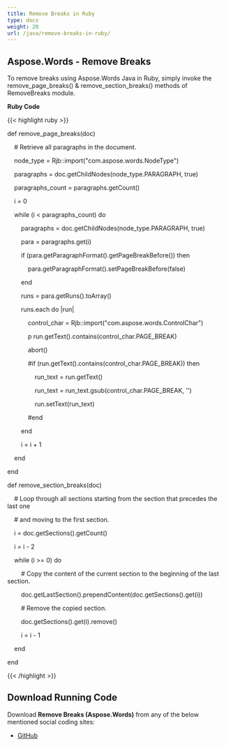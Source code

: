 ```yaml
---
title: Remove Breaks in Ruby
type: docs
weight: 20
url: /java/remove-breaks-in-ruby/
---
```


## **Aspose.Words - Remove Breaks**
To remove breaks using Aspose.Words Java in Ruby, simply invoke the remove_page_breaks() & remove_section_breaks() methods of RemoveBreaks module.

**Ruby Code**

{{< highlight ruby >}}

 def remove_page_breaks(doc)

    # Retrieve all paragraphs in the document.

    node_type = Rjb::import("com.aspose.words.NodeType")

    paragraphs = doc.getChildNodes(node_type.PARAGRAPH, true)

    paragraphs_count = paragraphs.getCount()



    i = 0

    while (i < paragraphs_count) do

        paragraphs = doc.getChildNodes(node_type.PARAGRAPH, true)

        para = paragraphs.get(i)



        if (para.getParagraphFormat().getPageBreakBefore()) then

            para.getParagraphFormat().setPageBreakBefore(false)

        end

        runs = para.getRuns().toArray()

        runs.each do |run|

            control_char = Rjb::import("com.aspose.words.ControlChar")

            p run.getText().contains(control_char.PAGE_BREAK)

            abort()

            #if (run.getText().contains(control_char.PAGE_BREAK)) then

                run_text = run.getText()

                run_text = run_text.gsub(control_char.PAGE_BREAK, '')

                run.setText(run_text)

            #end

        end

        i = i + 1

    end

end

def remove_section_breaks(doc)

    # Loop through all sections starting from the section that precedes the last one

    # and moving to the first section.

    i = doc.getSections().getCount()

    i = i - 2

    while (i >= 0) do

        # Copy the content of the current section to the beginning of the last section.

        doc.getLastSection().prependContent(doc.getSections().get(i))

        # Remove the copied section.

        doc.getSections().get(i).remove()

        i = i - 1

    end

end   

{{< /highlight >}}
## **Download Running Code**
Download **Remove Breaks (Aspose.Words)** from any of the below mentioned social coding sites:

- [GitHub](https://github.com/aspose-words/Aspose.Words-for-Java/blob/master/Plugins/Aspose_Words_Java_for_Ruby/lib/asposewordsjavaforruby/removebreaks.rb)
